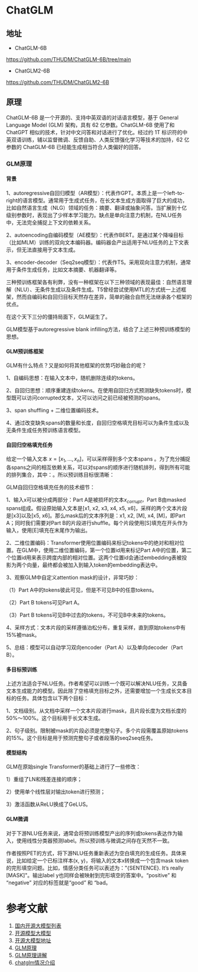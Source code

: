 # ChatGLM

## 地址

- ChatGLM-6B

https://github.com/THUDM/ChatGLM-6B/tree/main

- ChatGLM2-6B


https://github.com/THUDM/ChatGLM2-6B




## 原理

ChatGLM-6B 是一个开源的、支持中英双语的对话语言模型，基于 General Language Model (GLM) 架构，具有 62 亿参数。ChatGLM-6B 使用了和 ChatGPT 相似的技术，针对中文问答和对话进行了优化。经过约 1T 标识符的中英双语训练，辅以监督微调、反馈自助、人类反馈强化学习等技术的加持，62 亿参数的 ChatGLM-6B 已经能生成相当符合人类偏好的回答。

### GLM原理

#### 背景

1、autoregressive自回归模型（AR模型）：代表作GPT。本质上是一个left-to-right的语言模型。通常用于生成式任务，在长文本生成方面取得了巨大的成功，比如自然语言生成（NLG）领域的任务：摘要、翻译或抽象问答。当扩展到十亿级别参数时，表现出了少样本学习能力。缺点是单向注意力机制，在NLU任务中，无法完全捕捉上下文的依赖关系。

2、autoencoding自编码模型（AE模型）：代表作BERT。是通过某个降噪目标（比如MLM）训练的双向文本编码器。编码器会产出适用于NLU任务的上下文表示，但无法直接用于文本生成。

3、encoder-decoder（Seq2seq模型）：代表作T5。采用双向注意力机制，通常用于条件生成任务，比如文本摘要、机器翻译等。

三种预训练框架各有利弊，没有一种框架在以下三种领域的表现最佳：自然语言理解（NLU）、无条件生成以及条件生成。T5曾经尝试使用MTL的方式统一上述框架，然而自编码和自回归目标天然存在差异，简单的融合自然无法继承各个框架的优点。

在这个天下三分的僵持局面下，GLM诞生了。

GLM模型基于autoregressive blank infilling方法，结合了上述三种预训练模型的思想。

#### GLM预训练框架

GLM有什么特点？又是如何将其他框架的优势巧妙融合的呢？

1、自编码思想：在输入文本中，随机删除连续的tokens。

2、自回归思想：顺序重建连续tokens。在使用自回归方式预测缺失tokens时，模型既可以访问corrupted文本，又可以访问之前已经被预测的spans。

3、span shuffling + 二维位置编码技术。

4、通过改变缺失spans的数量和长度，自回归空格填充目标可以为条件生成以及无条件生成任务预训练语言模型。

#### 自回归空格填充任务

给定一个输入文本 $x = [x_1,...,x_n]$，可以采样得到多个文本spans
。为了充分捕捉各spans之间的相互依赖关系，可以对spans的顺序进行随机排列，得到所有可能的排列集合，其中：。所以预训练目标很清晰：

GLM自回归空格填充任务的技术细节：

1、输入x可以被分成两部分：Part A是被损坏的文本$x_{corrupt}$，Part B由masked spans组成。假设原始输入文本是[x1, x2, x3, x4, x5, x6]，采样的两个文本片段是[x3]以及[x5, x6]。那么mask后的文本序列是：x1, x2, [M], x4, [M]，即Part A；同时我们需要对Part B的片段进行shuffle。每个片段使用[S]填充在开头作为输入，使用[E]填充在末尾作为输出。

2、二维位置编码：Transformer使用位置编码来标记tokens中的绝对和相对位置。在GLM中，使用二维位置编码，第一个位置id用来标记Part A中的位置，第二个位置id用来表示跨度内部的相对位置。这两个位置id会通过embedding表被投影为两个向量，最终都会被加入到输入token的embedding表达中。

3、观察GLM中自定义attention mask的设计，非常巧妙：

（1）Part A中的tokens彼此可见，但是不可见B中的任意tokens。

（2）Part B tokens可见Part A。

（3）Part B tokens可见B中过去的tokens，不可见B中未来的tokens。

4、采样方式：文本片段的采样遵循泊松分布，重复采样，直到原始tokens中有15%被mask。

5、总结：模型可以自动学习双向encoder（Part A）以及单向decoder（Part B）。

#### 多目标预训练

上述方法适合于NLU任务。作者希望可以训练一个既可以解决NLU任务，又具备文本生成能力的模型。因此除了空格填充目标之外，还需要增加一个生成长文本目标的任务。具体包含以下两个目标：

1、文档级别。从文档中采样一个文本片段进行mask，且片段长度为文档长度的50%～100%。这个目标用于长文本生成。

2、句子级别。限制被mask的片段必须是完整句子。多个片段需覆盖原始tokens的15%。这个目标是用于预测完整句子或者段落的seq2seq任务。

#### 模型结构

GLM在原始single Transformer的基础上进行了一些修改：

1）重组了LN和残差连接的顺序；

2）使用单个线性层对输出token进行预测；

3）激活函数从ReLU换成了GeLUS。

#### GLM微调

对于下游NLU任务来说，通常会将预训练模型产出的序列或tokens表达作为输入，使用线性分类器预测label。所以预训练与微调之间存在天然不一致。

作者按照PET的方式，将下游NLU任务重新表述为空白填充的生成任务。具体来说，比如给定一个已标注样本(x, y)，将输入的文本x转换成一个包含mask token的完形填空问题。比如，情感分类任务可以表述为："{SENTENCE}. It’s really [MASK]"。输出label y也同样会被映射到完形填空的答案中。“positive” 和 “negative” 对应的标签就是“good” 和 “bad。



# 参考文献

1. [国内开源大模型列表](https://juejin.cn/post/7247089411803562040)
2. [开源模型大模型](https://my.oschina.net/oscpyaqxylk/blog/8727824)
3. [开源大模型地址](https://github.com/eugeneyan/open-llms)
4. [GLM原理](https://zhuanlan.zhihu.com/p/630134021)
5. [GLM原理讲解](https://zhuanlan.zhihu.com/p/637382548)
6. [chatglm情况介绍](https://chatglm.cn/blog)

